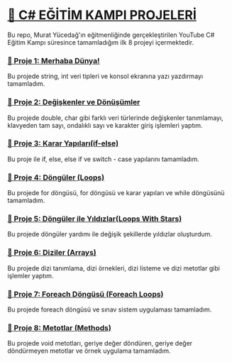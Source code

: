 <h1 id="1"><a href="#1">🚀 C# EĞİTİM KAMPI PROJELERİ</a></h1>
Bu repo, Murat Yücedağ'ın eğitmenliğinde gerçekleştirilen YouTube C# Eğitim Kampı süresince tamamladığım ilk 8 projeyi içermektedir.

<br>
<h3 id="2"><a href="#2">📍 Proje 1: Merhaba Dünya!</a></h3>
Bu projede string, int veri tipleri ve konsol ekranına yazı yazdırmayı tamamladım. 

<br>
<h3 id="3"><a href="#3">📍 Proje 2: Değişkenler ve Dönüşümler</a></h3>
Bu projede double, char gibi farklı veri türlerinde değişkenler tanımlamayı, klavyeden tam sayı, ondalıklı sayı ve karakter giriş işlemleri yaptım.

<br>
<h3 id="4"><a href="#4">📍 Proje 3: Karar Yapıları(if-else)</a></h3>
Bu proje ile if, else, else if ve switch - case yapılarını tamamladım.

<br>
<h3 id="5"><a href="#5">📍 Proje 4: Döngüler (Loops)</a></h3>
Bu projede for döngüsü, for döngüsü ve karar yapıları ve while döngüsünü tamamladım.

<br>
<h3 id="6"><a href="#6">📍 Proje 5: Döngüler ile Yıldızlar(Loops With Stars)</a></h3>
Bu projede döngüler yardımı ile değişik şekillerde yıldızlar oluşturdum.

<br>
<h3 id="7"><a href="#7">📍 Proje 6: Diziler (Arrays)</a></h3>
Bu projede dizi tanımlama, dizi örnekleri, dizi listeme ve dizi metotlar gibi işlemler yaptım.

<br>
<h3 id="8"><a href="#8">📍 Proje 7: Foreach Döngüsü (Foreach Loops)</a></h3>
Bu projede foreach döngüsü ve sınav sistem uygulaması tamamladım.

<br>
<h3 id="9"><a href="#9">📍 Proje 8: Metotlar (Methods)</a></h3>
Bu projede void metotları, geriye değer döndüren, geriye değer döndürmeyen metotlar ve örnek uygulama tamamladım.

